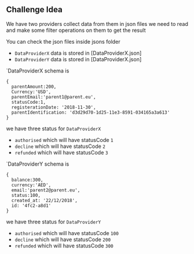 
## Challenge Idea
We have two providers collect data from them in json files we need to read and make some filter operations on them to get the result

You can check the json files inside jsons folder 

- `DataProviderX` data is stored in [DataProviderX.json]
- `DataProviderY` data is stored in [DataProviderX.json]


`DataProviderX  schema is 
```
{
  parentAmount:200,
  Currency:'USD',
  parentEmail:'parent1@parent.eu',
  statusCode:1,
  registerationDate: '2018-11-30',
  parentIdentification: 'd3d29d70-1d25-11e3-8591-034165a3a613'
}
```

we have three status for `DataProviderX` 

- `authorised` which will have statusCode `1`
- `decline` which will have statusCode `2`
- `refunded` which will have statusCode `3`


`DataProviderY  schema is 
```
{
  balance:300,
  currency:'AED',
  email:'parent2@parent.eu',
  status:100,
  created_at: '22/12/2018',
  id: '4fc2-a8d1'
}
```

we have three status for `DataProviderY` 

- `authorised` which will have statusCode `100`
- `decline` which will have statusCode `200`
- `refunded` which will have statusCode `300`
